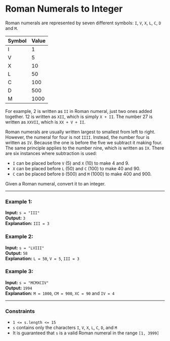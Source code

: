 # Roman Numerals to Integer

Roman numerals are represented by seven different symbols: `I`, `V`, `X`, `L`, `C`, `D` and `M`.

| Symbol | Value |
|--------|-------|
| I      | 1     |
| V      | 5     |
| X      | 10    |
| L      | 50    |
| C      | 100   |
| D      | 500   |
| M      | 1000  |

For example, 2 is written as `II` in Roman numeral, just two ones added together. 12 is written as `XII`, which is simply `X + II`. The number 27 is written as `XXVII`, which is `XX + V + II`.

Roman numerals are usually written largest to smallest from left to right. However, the numeral for four is not `IIII`. Instead, the number four is written as `IV`. Because the one is before the five we subtract it making four. The same principle applies to the number nine, which is written as `IX`. There are six instances where subtraction is used:

- `I` can be placed before `V` (5) and `X` (10) to make 4 and 9.  
- `X` can be placed before `L` (50) and `C` (100) to make 40 and 90.  
- `C` can be placed before `D` (500) and `M` (1000) to make 400 and 900.

Given a Roman numeral, convert it to an integer.

---

### Example 1:
**Input:** `s = "III"`  
**Output:** `3`  
**Explanation:** `III = 3`

### Example 2:
**Input:** `s = "LVIII"`  
**Output:** `58`  
**Explanation:** `L = 50`, `V = 5`, `III = 3`

### Example 3:
**Input:** `s = "MCMXCIV"`  
**Output:** `1994`  
**Explanation:** `M = 1000`, `CM = 900`, `XC = 90` and `IV = 4`

---

### Constraints
- `1 <= s.length <= 15`  
- `s` contains only the characters `I`, `V`, `X`, `L`, `C`, `D`, and `M`  
- It is guaranteed that `s` is a valid Roman numeral in the range `[1, 3999]`